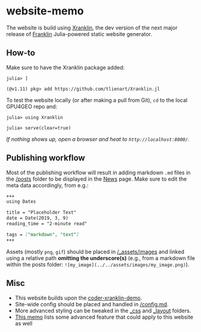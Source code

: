 # website-memo

The website is build using [Xranklin](https://github.com/tlienart/Xranklin.jl),
the dev version of the next major release of [Franklin](https://github.com/tlienart/Franklin.jl) Julia-powered static website generator.

## How-to

Make sure to have the Xranklin package added:
```julia-repl
julia> ]

(@v1.11) pkg> add https://github.com/tlienart/Xranklin.jl
```

To test the website locally (or after making a pull from Git), `cd` to the local GPU4GEO repo and:
```julia-repl
julia> using Xranklin

julia> serve(clear=true)
```

_If nothing shows up, open a browser and heat to `http://localhost:8000/`._

## Publishing workflow

Most of the publishing workflow will result in adding markdown `.md` files in the [/posts](posts)
folder to be displayed in the [News](https://GPU4GEO.org/posts/) page.
Make sure to edit the meta data accordingly, from e.g.:

```md
+++
using Dates

title = "Placeholder Text"
date = Date(2019, 3, 9)
reading_time = "2-minute read"

tags = ["markdown", "text"]
+++
```

Assets (mostly `png`, `gif`) should be placed in [/_assets/images](_assets/images) and linked using a relative path **omitting the underscore(s)** (e.g., from a markdown file within the posts folder: `![my_image](../../assets/images/my_image.png)`).


## Misc
- This website builds upon the [coder-xranklin-demo](https://github.com/tlienart/coder-xranklin-demo).
- Site-wide config should be placed and handled in [/config.md](config.md).
- More advanced styling can be tweaked in the [_css](/_css) and [_layout](/_layout) folders.
- [This memo](https://github.com/eth-vaw-glaciology/course-101-0250-00/blob/main/website-memo.md) lists some advanced feature that could apply to this website as well
